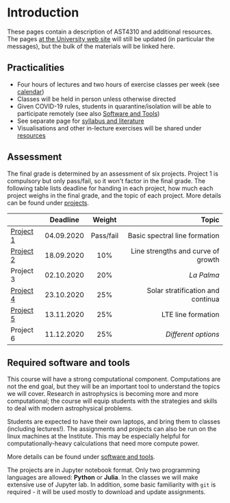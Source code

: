 # Introduction

These pages contain a description of AST4310 and additional resources. The pages [at the University web site](https://www.uio.no/studier/emner/matnat/astro/AST4310/h20/index.html) will still be updated (in particular the messages), but the bulk of the materials will be linked here.

## Practicalities

- Four hours of lectures and two hours of exercise classes per week (see [calendar](https://www.uio.no/studier/emner/matnat/astro/AST4310/h20/timeplan/index.html))
- Classes will be held in person unless otherwise directed
- Given COVID-19 rules, students in quarantine/isolation will be able to participate remotely (see also [Software and Tools](tools/))
- See separate page for [syllabus and literature](literature/)
- Visualisations and other in-lecture exercises will be shared under [resources](resources/)

## Assessment

The final grade is determined by an assessment of six projects. Project 1 is compulsory but only pass/fail, so it won't factor in the final grade. The following table lists deadline for handing in each project, how much each project weighs in the final grade, and the topic of each project. More details can be found under [projects](projects/).

|        | Deadline          | Weight  |  Topic  |
| ------------- |:-------------:| :----:|---:|
| [Project 1](https://github.com/tiagopereira/ast4310/tree/master/notebooks/project1)     | 04.09.2020 | Pass/fail | Basic spectral line formation |
| [Project 2](https://github.com/tiagopereira/ast4310/tree/master/notebooks/project1)    | 18.09.2020 | 10% | Line strengths and curve of growth |
| Project 3     | 02.10.2020 | 20% | *La Palma* |
| [Project 4](https://github.com/tiagopereira/ast4310/tree/master/notebooks/project4)     | 23.10.2020 | 25% | Solar stratification and continua |
| [Project 5](https://github.com/tiagopereira/ast4310/tree/master/notebooks/project5)     | 13.11.2020 | 25% | LTE line formation |
| Project 6     | 11.12.2020 | 25% | *Different options* |

## Required software and tools

This course will have a strong computational component. Computations are not the end goal, but they will be an important tool to understand the topics we will cover. Research in astrophysics is becoming more and more computational; the course will equip students with the strategies and skills to deal with modern astrophysical problems. 

Students are expected to have their own laptops, and bring them to classes (including lectures!). The assignments and projects can also be run on the linux machines at the Institute. This may be especially helpful for computationally-heavy calculations that need more compute power.

More details can be found under [software and tools](tools/).

The projects are in Jupyter notebook format. Only two programming languages are allowed: **Python** or **Julia**. In the classes we will make extensive use of Jupyter lab. In addition, some basic familiarity with `git` is required - it will be used mostly to download and update assignments.